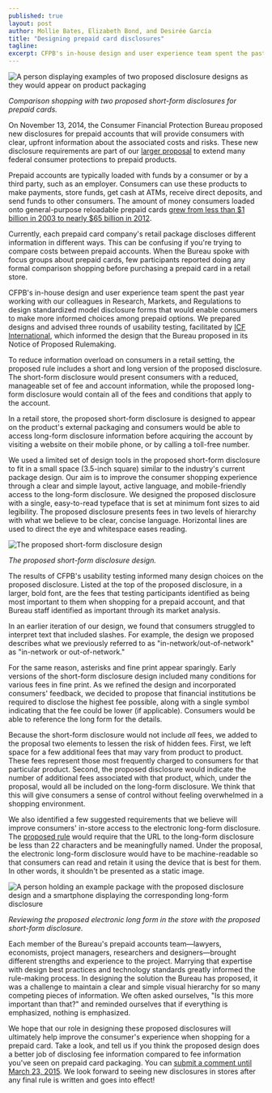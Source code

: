 ```yaml
---
published: true
layout: post
author: Mollie Bates, Elizabeth Bond, and Desirée García
title: "Designing prepaid card disclosures"
tagline: 
excerpt: CFPB's in-house design and user experience team spent the past year working with our colleagues in Research, Markets, and Regulations to design standardized model disclosure forms that would enable consumers to make more informed choices among prepaid options.
---
```


![A person displaying examples of two proposed disclosure designs as they would appear on product packaging](../../img/prepaid/comparison-shopping-prepaid-cards.jpg)

_Comparison shopping with two proposed short-form disclosures for prepaid cards._

On November 13, 2014, the Consumer Financial Protection Bureau proposed new disclosures for prepaid accounts that will provide consumers with clear, upfront information about the associated costs and risks. These new disclosure requirements are part of our [larger proposal](https://www.federalregister.gov/articles/2014/12/23/2014-27286/prepaid-accounts-under-the-electronic-fund-transfer-act-regulation-e-and-the-truth-in-lending-act) to extend many federal consumer protections to prepaid products.

Prepaid accounts are typically loaded with funds by a consumer or by a third party, such as an employer. Consumers can use these products to make payments, store funds, get cash at ATMs, receive direct deposits, and send funds to other consumers. The amount of money consumers loaded onto general-purpose reloadable prepaid cards [grew from less than $1 billion in 2003 to nearly $65 billion in 2012](http://www.mercatoradvisorygroup.com/Reports/11th-Annual-U_S_-Prepaid-Cards-Market-Forecasts_-2014%E2%80%932017/).

Currently, each prepaid card company's retail package discloses different information in different ways. This can be confusing if you're trying to compare costs between prepaid accounts. When the Bureau spoke with focus groups about prepaid cards, few participants reported doing any formal comparison shopping before purchasing a prepaid card in a retail store. 

CFPB's in-house design and user experience team spent the past year working with our colleagues in Research, Markets, and Regulations to design standardized model disclosure forms that would enable consumers to make more informed choices among prepaid options. We prepared designs and advised three rounds of usability testing, facilitated by [ICF International](http://www.icfi.com), which informed the design that the Bureau proposed in its Notice of Proposed Rulemaking.

To reduce information overload on consumers in a retail setting, the proposed rule includes a short and long version of the proposed disclosure. The short-form disclosure would present consumers with a reduced, manageable set of fee and account information, while the proposed long-form disclosure would contain all of the fees and conditions that apply to the account.

In a retail store, the proposed short-form disclosure is designed to appear on the product's external packaging and consumers would be able to access long-form disclosure information before acquiring the account by visiting a website on their mobile phone, or by calling a toll-free number.

We used a limited set of design tools in the proposed short-form disclosure to fit in a small space (3.5-inch square) similar to the industry's current package design. Our aim is to improve the consumer shopping experience through a clear and simple layout, active language, and mobile-friendly access to the long-form disclosure. We designed the proposed disclosure with a single, easy-to-read typeface that is set at minimum font sizes to aid legibility. The proposed disclosure presents fees in two levels of hierarchy with what we believe to be clear, concise language. Horizontal lines are used to direct the eye and whitespace eases reading.

![The proposed short-form disclosure design](../../img/prepaid/proposed-short-form-disclosure-design.png)

_The proposed short-form disclosure design._

The results of CFPB's usability testing informed many design choices on the proposed disclosure. Listed at the top of the proposed disclosure, in a larger, bold font, are the fees that testing participants identified as being most important to them when shopping for a prepaid account, and that Bureau staff identified as important through its market analysis.

In an earlier iteration of our design, we found that consumers struggled to interpret text that included slashes. For example, the design we proposed describes what we previously referred to as "in-network/out-of-network" as "in-network or out-of-network."

For the same reason, asterisks and fine print appear sparingly. Early versions of the short-form disclosure design included many conditions for various fees in fine print. As we refined the design and incorporated consumers' feedback, we decided to propose that financial institutions be required to disclose the highest fee possible, along with a single symbol indicating that the fee could be lower (if applicable). Consumers would be able to reference the long form for the details.

Because the short-form disclosure would not include _all_ fees, we added to the proposal two elements to lessen the risk of hidden fees. First, we left space for a few additional fees that may vary from product to product. These fees represent those most frequently charged to consumers for that particular product. Second, the proposed disclosure would indicate the number of additional fees associated with that product, which, under the proposal, would all be included on the long-form disclosure. We think that this will give consumers a sense of control without feeling overwhelmed in a shopping environment.

We also identified a few suggested requirements that we believe will improve consumers' in-store access to the electronic long-form disclosure. The [proposed rule](https://www.federalregister.gov/articles/2014/12/23/2014-27286/prepaid-accounts-under-the-electronic-fund-transfer-act-regulation-e-and-the-truth-in-lending-act) would require that the URL to the long-form disclosure be less than 22 characters and be meaningfully named. Under the proposal, the electronic long-form disclosure would have to be machine-readable so that consumers can read and retain it using the device that is best for them. In other words, it shouldn't be presented as a static image.

![A person holding an example package with the proposed disclosure design and a smartphone displaying the corresponding long-form disclosure](../../img/prepaid/viewing-prepaid-long-form-disclosure.jpg)

_Reviewing the proposed electronic long form in the store with the proposed short-form disclosure._

Each member of the Bureau's prepaid accounts team—lawyers, economists, project managers, researchers and designers—brought different strengths and experience to the project. Marrying that expertise with design best practices and technology standards greatly informed the rule-making process. In designing the solution the Bureau has proposed, it was a challenge to maintain a clear and simple visual hierarchy for so many competing pieces of information. We often asked ourselves, "Is this more important than that?" and reminded ourselves that if everything is emphasized, nothing is emphasized. 

We hope that our role in designing these proposed disclosures will ultimately help improve the consumer's experience when shopping for a prepaid card. Take a look, and tell us if you think the proposed design does a better job of disclosing fee information compared to fee information you've seen on prepaid card packaging. You can [submit a comment until March 23, 2015](http://www.regulations.gov/#!docketDetail;D=CFPB-2014-0031). We look forward to seeing new disclosures in stores after any final rule is written and goes into effect!
